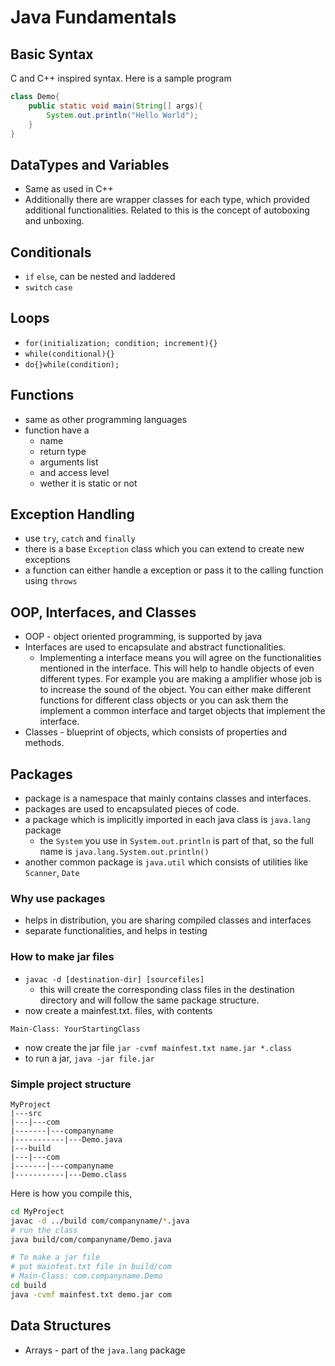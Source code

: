 # Java Fundamentals

## Basic Syntax

C and C++ inspired syntax. Here is a sample program

```java
class Demo{
    public static void main(String[] args){
        System.out.println("Hello World");
    }
}
```

## DataTypes and Variables

- Same as used in C++
- Additionally there are wrapper classes for each type, which provided
  additional functionalities.
  Related to this is the concept of autoboxing and unboxing.

## Conditionals

- `if` `else`, can be nested and laddered
- `switch` `case`

## Loops

- `for(initialization; condition; increment){}`
- `while(conditional){}`
- `do{}while(condition);`

## Functions

- same as other programming languages
- function have a
    - name
    - return type
    - arguments list
    - and access level
    - wether it is static or not

## Exception Handling

- use `try`, `catch` and `finally`
- there is a base `Exception` class which you can extend to create new exceptions
- a function can either handle a exception or pass it to the calling function using `throws`

## OOP, Interfaces, and Classes

- OOP - object oriented programming, is supported by java
- Interfaces are used to encapsulate and abstract functionalities.
    - Implementing a interface means you will agree on the functionalities
      mentioned in the interface.
      This will help to handle objects of even different types.
      For example you are making a amplifier whose job is to increase the sound of
      the object.
      You can either make different functions for different class objects or
      you can ask them the implement a common interface and target objects that
      implement the interface.
- Classes - blueprint of objects, which consists of properties and methods.

## Packages

- package is a namespace that mainly contains classes and interfaces.
- packages are used to encapsulated pieces of code.
- a package which is implicitly imported in each java class is `java.lang` package
    - the `System` you use in `System.out.println` is part of that, so the
      full name is `java.lang.System.out.println()`
- another common package is `java.util` which consists of utilities like `Scanner`, `Date`

### Why use packages

- helps in distribution, you are sharing compiled classes and interfaces
- separate functionalities, and helps in testing

### How to make jar files

- `javac -d [destination-dir] [sourcefiles]`
    - this will create the corresponding class files in the destination directory
      and will follow the same package structure.
- now create a mainfest.txt. files, with contents

```
Main-Class: YourStartingClass
```

- now create the jar file `jar -cvmf mainfest.txt name.jar *.class`
- to run a jar, `java -jar file.jar`

### Simple project structure

```
MyProject
|---src
|---|---com
|-------|---companyname
|-----------|---Demo.java
|---build
|---|---com
|-------|---companyname
|-----------|---Demo.class
```

Here is how you compile this,

```sh
cd MyProject
javac -d ../build com/companyname/*.java
# run the class
java build/com/companyname/Demo.java

# To make a jar file 
# put mainfest.txt file in build/com
# Main-Class: com.companyname.Demo
cd build
java -cvmf mainfest.txt demo.jar com
```

## Data Structures

- Arrays - part of the `java.lang` package
